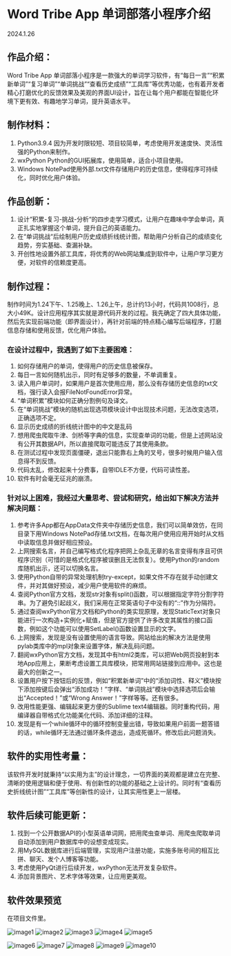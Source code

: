 # Word Tribe App 单词部落小程序介绍
2024.1.26


## 作品介绍：
Word Tribe App 单词部落小程序是一款强大的单词学习软件，有“每日一言”“积累新单词”“复习单词”“单词挑战”“查看历史成绩”“工具库”等优秀功能，也有着开发者精心打磨优化的反馈效果及美观的界面UI设计，旨在让每个用户都能在智能化环境下更有效、有趣地学习单词，提升英语水平。

## 制作材料：
1. Python3.9.4 因为开发时限较短、项目较简单，考虑使用开发速度快、灵活性强的Python来制作。
2. wxPython Python的GUI拓展库，使用简单，适合小项目使用。
3. Windows NotePad使用外部.txt文件存储用户的历史信息，使得程序可持续化，同时优化用户体验。

## 作品创新：
1.	设计“积累-复习-挑战-分析“的四步走学习模式，让用户在趣味中学会单词，真正扎实地掌握这个单词，提升自己的英语能力。
2.	在“单词挑战“后绘制用户历史成绩折线统计图，帮助用户分析自己的成绩变化趋势，夯实基础、查漏补缺。
3.	开创性地设置外部工具库，将优秀的Web网站集成到软件中，让用户学习更方便，对软件的信赖度更高。

## 制作过程：
制作时间为1.24下午、1.25晚上、1.26上午，总计约13小时，代码共1008行，总大小49K。设计应用程序其实就是源代码开发的过程。我先确定了四大具体功能，然后先实现前端功能（即界面设计），再针对前端的特点精心编写后端程序，打磨信息存储和使用反馈，优化用户体验。
 
### 在设计过程中，我遇到了如下主要困难：
1.	如何存储用户的单词，使得用户的历史信息被保存。
2.	每日一言如何随机出示，同时有足够多的数量，不单调重复。 
3.	读入用户单词时，如果用户是首次使用应用，那么没有存储历史信息的txt文档，强行读入会报FileNotFoundError异常。
4.	“单词积累”模块如何正确分割例句及译文。
5.	在“单词挑战”模块的随机出现选项模块设计中出现技术问题，无法改变选项，正确选项不定。
6.	显示历史成绩的折线统计图中的中文是乱码
7.	想用爬虫爬取牛津、剑桥等字典的信息，实现查单词的功能，但是上述网站没有公开其数据API，所以直接爬取可能违反了其使用条款。
8.	在测试过程中发现页面僵硬，退出只能靠右上角的叉号，很多时候用户输入信息得不到反馈。
9.	代码太乱，修改起来十分费事，自带IDLE不方便，代码可读性差。
10.	软件有时会毫无征兆的崩溃。
    
### 针对以上困难，我经过大量思考、尝试和研究，给出如下解决方法并解决问题：
1.	参考许多App都在AppData文件夹中存储历史信息，我们可以简单效仿，在同目录下用Windows NotePad存储.txt文档，在每次用户使用应用开始时从文档中读取信息并做好相应预设。
2.	上网搜索名言，并自己编写格式化程序把网上杂乱无章的名言变得有序且可供程序识别（可惜的是格式化程序被误删且无法恢复）。使用Python的random库随机出示，还可以切换名言。
3.	使用Python自带的异常处理机制try-except，如果文件不存在就手动创建文件，并对其做好预设，减少用户使用软件的麻烦。
4.	查阅Python官方文档，发现str对象有split()函数，可以根据指定字符分割字符串。为了避免引起歧义，我们采用在正常英语句子中没有的“::”作为分隔符。
5.	通过查阅wxPython官方文档和Python的类实现原理，发现StaticText对象只能进行一次构造+实例化+赋值，但是官方提供了许多改变其属性的接口函数，例如这个功能可以使用SetLabel()函数设置显示的文字。
6.	上网搜索，发现是没有设置使用的语言导致。网站给出的解决方法是使用pylab类库中的mpl对象来设置字体，解决乱码问题。
7.	翻阅wxPython官方文档，发现其中有html2类库，可以把Web网页投射到本地App应用上，果断考虑设置工具库模块，把常用网站链接到应用中。这也是最大的创新之一。
8.	设置用户按下按钮后的反馈，例如“积累新单词”中的“添加词性、释义”模块按下添加按键后会弹出“添加成功！”字样、“单词挑战”模块中选择选项后会输出“Accepted！”或“Wrong Answer！”字样等等。还有很多。
9.	改用性能更强、编辑起来更方便的Sublime text4编辑器。同时重构代码，用编译器自带格式化功能美化代码、添加详细的注释。
10.	发现是有一个while循环中的循环控制变量出错，导致如果用户前面一题答错的话，while循环无法通过循环条件退出，造成死循环。修改后此问题消失。
    
## 软件的实用性考量：
该软件开发时就秉持“以实用为主”的设计理念，一切界面的美观都是建立在完整、清晰的使用逻辑和便于使用、有创新性的功能的基础之上设计的。同时有“查看历史折线统计图”“工具库”等创新性的设计，让其实用性更上一层楼。

## 软件后续可能更新：
1.	找到一个公开数据API的小型英语单词网，把用爬虫查单词、用爬虫爬取单词自动添加到用户数据库中的设想变成现实。
2.	用MySQL数据库进行后端管理，实现用户注册功能，实施多账号间的相互比拼、聊天、发个人博客等功能。
3.	考虑使用PyQt进行后续开发，wxPython无法开发复杂软件。
4.	添加背景图片、艺术字体等效果，让应用更美观。

## 软件效果预览
在项目文件里。

![image1](https://pic.imgdb.cn/item/65c2f5ba9f345e8d030ef4fb.png)
![image2](https://pic.imgdb.cn/item/65c2f5ba9f345e8d030ef581.png)
![image3](https://pic.imgdb.cn/item/65c2f5bb9f345e8d030ef5c9.png)
![image4](https://pic.imgdb.cn/item/65c2f5bb9f345e8d030ef61c.png)
![image5](https://pic.imgdb.cn/item/65c2f5bb9f345e8d030ef6ae.png)

![image6](https://pic.imgdb.cn/item/65c2f5c79f345e8d030f12a1.png)
![image7](https://pic.imgdb.cn/item/65c2f5c79f345e8d030f1330.png)
![image8](https://pic.imgdb.cn/item/65c2f5c79f345e8d030f13d0.png)
![image9](https://pic.imgdb.cn/item/65c2f5c79f345e8d030f141c.png)
![image10](https://pic.imgdb.cn/item/65c2f5c89f345e8d030f1528.png)
